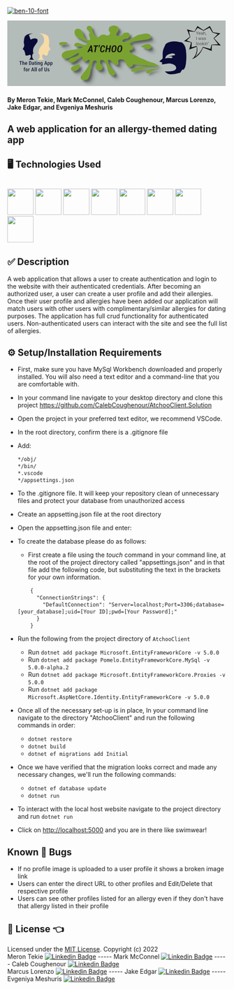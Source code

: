 <a href="https://fontmeme.com/ben-10-font/"><img src="https://fontmeme.com/permalink/220615/a104da11aabf99c44433306f7cd6e9d8.png" alt="ben-10-font" border="0"></a>

![At'choo Banner](AtchooClient/wwwroot/img/banner-small.png)

#### By Meron Tekie, Mark McConnel, Caleb Coughenour, Marcus Lorenzo, Jake Edgar, and Evgeniya Meshuris

## A web application for an allergy-themed dating app 

## 🖥️ Technologies Used 

<br><img src="https://cdn.jsdelivr.net/gh/devicons/devicon/icons/csharp/csharp-original.svg" width="60" height="60"/> 
<img src="https://cdn.jsdelivr.net/gh/devicons/devicon/icons/dot-net/dot-net-plain-wordmark.svg" width="60" height="60"/>
<img src="https://cdn.jsdelivr.net/gh/devicons/devicon/icons/html5/html5-plain-wordmark.svg" width="60" height="60"/>
<img src="https://cdn.jsdelivr.net/gh/devicons/devicon/icons/css3/css3-plain-wordmark.svg" width="60" height="60"/>
<img src="https://cdn.jsdelivr.net/gh/devicons/devicon/icons/javascript/javascript-plain.svg" width="60" height="60"/>
<img src="https://cdn.jsdelivr.net/gh/devicons/devicon/icons/mysql/mysql-plain-wordmark.svg" width="60" height="60"/>
<img src="https://cdn.jsdelivr.net/gh/devicons/devicon/icons/git/git-plain-wordmark.svg" width="60" height="60"/>
<img src="https://cdn.jsdelivr.net/gh/devicons/devicon/icons/vscode/vscode-original-wordmark.svg" width="60" height="60"/><br>

## ✅ Description

A web application that allows a user to create authentication and login to the website with their authenticated credentials. After becoming an authorized user, a user can create a user profile and add their allergies. Once their user profile and allergies have been added our application will match users with other users with complimentary/similar allergies for dating purposes. The application has full crud functionality for authenticated users. Non-authenticated users can interact with the site and see the full list of allergies.

## ⚙️ Setup/Installation Requirements

* First, make sure you have MySql Workbench downloaded and properly installed. You will also need a text editor and a command-line that you are comfortable with. 

* In your command line navigate to your desktop directory and clone this project <https://github.com/CalebCoughenour/AtchooClient.Solution>

* Open the project in your preferred text editor, we recommend VSCode.
* In the root directory, confirm there is a .gitignore file
* Add:

    ```
    */obj/
    */bin/
    *.vscode
    */appsettings.json
    ```

* To the .gitignore file. It will keep your repository clean of unnecessary files and protect your database from unauthorized access
* Create an appsetting.json file at the root directory
* Open the appsetting.json file and enter: 

* To create the database please do as follows:

  * First create a file using the *touch* command in your command line, at the root of the project directory called "appsettings.json" and in that file add the following code, but substituting the text in the brackets for your own information. 

  ```
      { 
        "ConnectionStrings": { 
          "DefaultConnection": "Server=localhost;Port=3306;database=[your_database];uid=[Your ID];pwd=[Your Password];" 
        }
      }
  ```
* Run the following from the project directory of ```AtchooClient```
  * Run ```dotnet add package Microsoft.EntityFrameworkCore -v 5.0.0```
  * Run ```dotnet add package Pomelo.EntityFrameworkCore.MySql -v 5.0.0-alpha.2```
  * Run ```dotnet add package Microsoft.EntityFrameworkCore.Proxies -v 5.0.0```
  * Run ```dotnet add package Microsoft.AspNetCore.Identity.EntityFrameworkCore -v 5.0.0```
* Once all of the necessary set-up is in place, In your command line navigate to the directory "AtchooClient" and run the following commands in order:
    * ```dotnet restore```
    * ```dotnet build```
    * ```dotnet ef migrations add Initial```
* Once we have verified that the migration looks correct and made any necessary changes, we'll run the following commands: 
    * ```dotnet ef database update```
    * ```dotnet run```

* To interact with the local host website navigate to the project directory and run ```dotnet run```
* Click on  <http://localhost:5000> and you are in there like swimwear!

## Known 🐛 Bugs

* If no profile image is uploaded to a user profile it shows a broken image link
* Users can enter the direct URL to other profiles and Edit/Delete that respective profile
* Users can see other profiles listed for an allergy even if they don't have that allergy listed in their profile 

## 🎫 License 👈

Licensed under the [MIT License](LICENSE).
Copyright (c) 2022 <br>Meron Tekie [![Linkedin Badge](https://img.shields.io/badge/LinkedIn-blue?style=flat&logo=Linkedin&logoColor=white)](https://www.linkedin.com/in/meron-tekie/) ----- Mark McConnel [![Linkedin Badge](https://img.shields.io/badge/LinkedIn-blue?style=flat&logo=Linkedin&logoColor=white)](https://www.linkedin.com/in/mark-mcconnell1/) ----- Caleb Coughenour [![Linkedin Badge](https://img.shields.io/badge/LinkedIn-blue?style=flat&logo=Linkedin&logoColor=white)](https://www.linkedin.com/in/caleb-coughenour/) <br>Marcus Lorenzo [![Linkedin Badge](https://img.shields.io/badge/LinkedIn-blue?style=flat&logo=Linkedin&logoColor=white)](https://www.linkedin.com/in/marcusanthonylorenzo/) ----- Jake Edgar [![Linkedin Badge](https://img.shields.io/badge/LinkedIn-blue?style=flat&logo=Linkedin&logoColor=white)](https://www.linkedin.com/in/jake-m-edgar/) ----- Evgeniya Meshuris [![Linkedin Badge](https://img.shields.io/badge/LinkedIn-blue?style=flat&logo=Linkedin&logoColor=white)](https://www.linkedin.com/in/evmeshuris/)